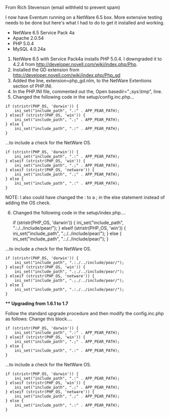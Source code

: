 From Rich Stevenson (email withheld to prevent spam)

I now have Eventum running on a NetWare 6.5 box. More extensive testing
needs to be done but here's what I had to do to get it installed and
working.

-   NetWare 6.5 Service Pack 4a
-   Apache 2.0.54
-   PHP 5.0.4
-   MySQL 4.0.24a

1.  NetWare 6.5 with Service Pack4a installs PHP 5.0.4. I downgraded it
    to 4.2.4 from <http://developer.novell.com/wiki/index.php/Php>.
2.  Installed the GD extension from
    <http://developer.novell.com/wiki/index.php/Php_gd>
3.  Added the line, extension=php_gd.nlm, to the NetWare Extentions
    section of PHP.INI.
4.  In the PHP.INI file, commented out the, Open basedir=".;sys:\\tmp",
    line.
5.  Changed the following code in the setup/config.inc.php...

<!-- -->

    if (stristr(PHP_OS, 'darwin')) {
        ini_set("include_path", ".:" . APP_PEAR_PATH);
    } elseif (stristr(PHP_OS, 'win')) {
        ini_set("include_path", ".;" . APP_PEAR_PATH);
    } else {
        ini_set("include_path", ".:" . APP_PEAR_PATH);
    }

...to include a check for the NetWare OS.

    if (stristr(PHP_OS, 'darwin')) {
        ini_set("include_path", ".:" . APP_PEAR_PATH);
    } elseif (stristr(PHP_OS, 'win')) {
        ini_set("include_path", ".;" . APP_PEAR_PATH);
    } elseif (stristr(PHP_OS, 'netware')) {
        ini_set("include_path", ".;" . APP_PEAR_PATH);
    } else {
        ini_set("include_path", ".:" . APP_PEAR_PATH);
    }

NOTE: I also could have changed the : to a ; in the else statement
instead of adding the OS check.

6. Changed the following code in the setup/index.php....

    if (stristr(PHP_OS, 'darwin')) {
        ini_set("include_path", ".:./../include/pear/");
    } elseif (stristr(PHP_OS, 'win')) {
        ini_set("include_path", ".;./../include/pear/");
    } else {
        ini_set("include_path", ".:./../include/pear/");
    }

...to include a check for the NetWare OS.

    if (stristr(PHP_OS, 'darwin')) {
        ini_set("include_path", ".:./../include/pear/");
    } elseif (stristr(PHP_OS, 'win')) {
        ini_set("include_path", ".;./../include/pear/");
    } elseif (stristr(PHP_OS, 'netware')) {
        ini_set("include_path", ".;./../include/pear/");
    } else {
        ini_set("include_path", ".:./../include/pear/");
    }

**\*\* Upgrading from 1.6.1 to 1.7**

Follow the standard upgrade procedure and then modify the config.inc.php
as follows: Change this block....

    if (stristr(PHP_OS, 'darwin')) {
        ini_set("include_path", ".:" . APP_PEAR_PATH);
    } elseif (stristr(PHP_OS, 'win')) {
        ini_set("include_path", ".;" . APP_PEAR_PATH);
    } else {
        ini_set("include_path", ".:" . APP_PEAR_PATH);
    }

...to include a check for the NetWare OS.

    if (stristr(PHP_OS, 'darwin')) {
        ini_set("include_path", ".:" . APP_PEAR_PATH);
    } elseif (stristr(PHP_OS, 'win')) {
        ini_set("include_path", ".;" . APP_PEAR_PATH);
    } elseif (stristr(PHP_OS, 'netware')) {
        ini_set("include_path", ".;" . APP_PEAR_PATH);
    } else {
        ini_set("include_path", ".:" . APP_PEAR_PATH);
    }